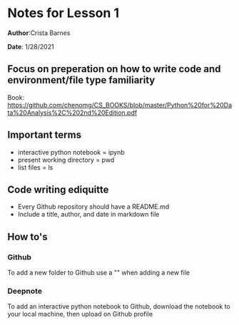 # Notes for Lesson 1
**Author**:Crista Barnes

**Date**: 1/28/2021
## Focus on preperation on how to write code and environment/file type familiarity 

Book:
https://github.com/chenomg/CS_BOOKS/blob/master/Python%20for%20Data%20Analysis%2C%202nd%20Edition.pdf

## Important terms
- interactive python notebook = ipynb
- present working directory = pwd
- list files = ls 

## Code writing ediquitte
- Every Github repository should have a README.md
- Include a title, author, and date in markdown file

## How to's
### Github
To add a new folder to Github use a "\" when adding a new file 

### Deepnote
To add an interactive python notebook to Github, download the notebook to your local machine, 
then upload on Github profile 
